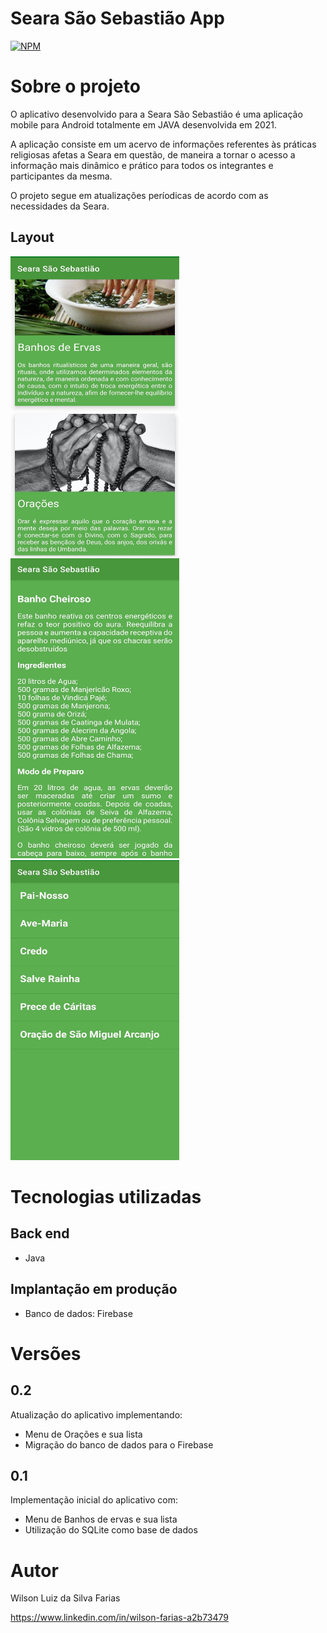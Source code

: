# Seara São Sebastião App
[![NPM](https://img.shields.io/npm/l/react)](https://github.com/wilfarias/seara_sao_sebastiao_app/blob/main/LICENSE) 

# Sobre o projeto
O aplicativo desenvolvido para a Seara São Sebastião é uma aplicação mobile para Android totalmente em JAVA desenvolvida em 2021.

A aplicação consiste em um acervo de informações referentes às práticas religiosas afetas a Seara em questão, de maneira a tornar o acesso a informação mais dinâmico e prático para todos os integrantes e participantes da mesma.

O projeto segue em atualizações períodicas de acordo com as necessidades da Seara.

## Layout
<img src="https://github.com/wilfarias/seara_sao_sebastiao_app/blob/main/app/printscreen/IMG_20210523_190108.jpg" height="480" width="270"> <img src="https://github.com/wilfarias/seara_sao_sebastiao_app/blob/main/app/printscreen/Screenshot_2021-03-07-20-23-46-836_com.cursoandroid.sssapp.jpg" height="480" width="270"> <img src="https://github.com/wilfarias/seara_sao_sebastiao_app/blob/main/app/printscreen/IMG_20210523_190125.jpg" height="480" width="270">

# Tecnologias utilizadas
## Back end
- Java

## Implantação em produção
- Banco de dados: Firebase

# Versões

## 0.2
Atualização do aplicativo implementando:
- Menu de Orações e sua lista
- Migração do banco de dados para o Firebase

## 0.1
Implementação inicial do aplicativo com: 
- Menu de Banhos de ervas e sua lista
- Utilização do SQLite como base de dados

# Autor

Wilson Luiz da Silva Farias

https://www.linkedin.com/in/wilson-farias-a2b73479
